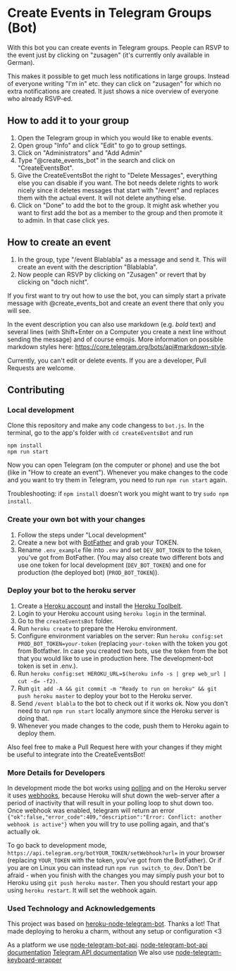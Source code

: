 # Create Events in Telegram Groups (Bot)

With this bot you can create events in Telegram groups. People can RSVP to the event just by clicking on "zusagen" (it's currently only available in German).

This makes it possible to get much less notifications in large groups. Instead of everyone writing "I'm in" etc. they can click on "zusagen" for which no extra notifications are created. It just shows a nice overview of everyone who already RSVP-ed.

## How to add it to your group

1. Open the Telegram group in which you would like to enable events.
2. Open group "Info" and click "Edit" to go to group settings.
3. Click on "Administrators" and "Add Admin"
4. Type "@create_events_bot" in the search and click on "CreateEventsBot".
5. Give the CreateEventsBot the right to "Delete Messages", everything else you can disable if you want.
   The bot needs delete rights to work nicely since it deletes messages that start with "/event" and replaces them with the actual event. It will not delete anything else.
6. Click on "Done" to add the bot to the group. It might ask whether you want to first add the bot as a member to the group and then promote it to admin. In that case click yes.

## How to create an event

1. In the group, type "/event Blablabla" as a message and send it. This will create an event with the description "Blablabla".
2. Now people can RSVP by clicking on "Zusagen" or revert that by clicking on "doch nicht".

If you first want to try out how to use the bot, you can simply start a private message with @create_events_bot and create an event there that only you will see.

In the event description you can also use markdown (e.g. _bold_ text) and several lines (with Shift+Enter on a Computer you create a next line without sending the message) and of course emojis. More information on possible markdown styles here: https://core.telegram.org/bots/api#markdown-style.

Currently, you can't edit or delete events. If you are a developer, Pull Requests are welcome.

## Contributing

### Local development

Clone this repository and make any code changess to `bot.js`. In the terminal, go to the app's folder with `cd createEventsBot` and run

```
npm install
npm run start
```

Now you can open Telegram (on the computer or phone) and use the bot (like in "How to create an event"). Whenever you make changes to the code and you want to try them in Telegram, you need to run `npm run start` again.

Troubleshooting: if `npm install` doesn't work you might want to try `sudo npm install`.

### Create your own bot with your changes

1. Follow the steps under "Local development"
2. Create a new bot with [BotFather](https://core.telegram.org/bots#3-how-do-i-create-a-bot) and grab your TOKEN.
3. Rename `.env_example` file into `.env` and set `DEV_BOT_TOKEN` to the token, you've got from BotFather.
   (You may also create two different bots and use one token for local development (`DEV_BOT_TOKEN`) and one for production (the deployed bot) (`PROD_BOT_TOKEN`)).

### Deploy your bot to the heroku server

1. Create a [Heroku account](https://heroku.com) and install the [Heroku Toolbelt](https://toolbelt.heroku.com/).
2. Login to your Heroku account using `heroku login` in the terminal.
3. Go to the `createEventsBot` folder.
4. Run `heroku create` to prepare the Heroku environment.
5. Configure environment variables on the server: Run `heroku config:set PROD_BOT_TOKEN=your-token` (replacing `your-token` with the token you got from Botfather. In case you created two bots, use the token from the bot that you would like to use in production here. The development-bot token is set in .env.).
6. Run `heroku config:set HEROKU_URL=$(heroku info -s | grep web_url | cut -d= -f2)`.
7. Run `git add -A && git commit -m "Ready to run on heroku" && git push heroku master` to deploy your bot to the Heroku server.
8. Send `/event blabla` to the bot to check out if it works ok. Now you don't need to run `npm run start` locally anymore since the Heroku server is doing that.
9. Whenever you made changes to the code, push them to Heroku again to deploy them.

Also feel free to make a Pull Request here with your changes if they might be useful to integrate into the CreateEventsBot!

### More Details for Developers

In development mode the bot works using [polling](https://en.wikipedia.org/wiki/Push_technology#Long_polling) and on the Heroku server it uses [webhooks](https://core.telegram.org/bots/api#setwebhook), because Heroku will shut down the web-server after a period of inactivity that will result in your polling loop to shut down too. Once webhook was enabled, telegram will return an error `{"ok":false,"error_code":409,"description":"Error: Conflict: another webhook is active"}` when you will try to use polling again, and that's actually ok.

To go back to development mode, `https://api.telegram.org/botYOUR_TOKEN/setWebhook?url=` in your browser (replacing `YOUR_TOKEN` with the token, you've got from the BotFather). Or if you are on Linux you can instead run `npm run switch_to_dev`.
Don't be afraid - when you finish with the changes you may simply push your bot to Heroku using `git push heroku master`. Then you should restart your app using `heroku restart`. It will set the webhook again.

### Used Technology and Acknowledgements

This project was based on [heroku-node-telegram-bot](https://github.com/odditive/heroku-node-telegram-bot). Thanks a lot! That made deploying to heroku a charm, without any setup or configuration <3

As a platform we use [node-telegram-bot-api](https://github.com/yagop/node-telegram-bot-api).
[node-telegram-bot-api documentation](https://github.com/yagop/node-telegram-bot-api/blob/0b8ca03b54ac3361c2f656e2fa23c0e4423e49e5/doc/api.md)
[Telegram API documentation](https://core.telegram.org/bots/api)
We also use [node-telegram-keyboard-wrapper](https://github.com/alexandercerutti/node-telegram-keyboard-wrapper.)
